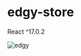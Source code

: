 # edgy-store

React ^17.0.2

![edgy](https://user-images.githubusercontent.com/57807464/156220476-ff99cce3-eab0-4341-ac99-24fe43ce8e90.png)
